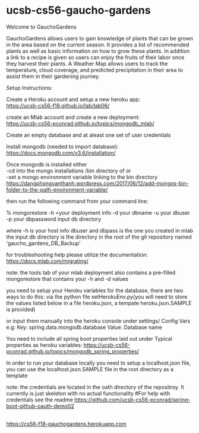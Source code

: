 # ucsb-cs56-gaucho-gardens
Welcome to GauchoGardens

GauchoGardens allows users to gain knowledge of plants that can be grown in the area based on the current season. It provides a list of recommended plants as well as basic information on how to grow these plants. In addition a link to a recipe is given so users can enjoy the fruits of their labor once they harvest their plants. A Weather Map allows users to track the temperature, cloud coverage, and predicted precipitation in their area to assist them in their gardening journey.

Setup Instructions:

Create a Heroku account and setup a new heroku app:
<br> https://ucsb-cs56-f18.github.io/lab/lab06/

create an Mlab account and create a new deployment:
<br> https://ucsb-cs56-pconrad.github.io/topics/mongodb_mlab/

Create an empty database and at aleast one set of user credentials

Install mongodb (needed to import database):
<br> https://docs.mongodb.com/v3.6/installation/

Once mongodb is installed either 
<br> -cd into the mongo installations /bin directory of or 
<br> -set a mongo environment variable linking to the bin directory 
<br> https://dangphongvanthanh.wordpress.com/2017/06/12/add-mongos-bin-folder-to-the-path-environment-variable/

then run the following command from your command line:

% mongorestore -h <your deployment info -d your dbname -u your dbuser -p your dbpassword    input db directory
  
where -h is your host info 
dbuser and dbpass is the one you created in mlab
the input db directory is the directory in the root of the git repository named 'gaucho_gardens_DB_Backup'

for troubleshooting help please utilize the documentation:
<br> https://docs.mlab.com/migrating/

note: the tools tab of your mlab deployment also contains a pre-filled mongorestore that contains your -h and -d values

you need to setup your Heroku variables for the database, there are two ways to do this:
via the python file setHerokuEnv.py(you will need to store the values listed below in a file heroku.json, a tempate heroku.json.SAMPLE is provided)

or input them manually into the heroku console under settings/ Config Vars e.g:
Key: spring.data.mongodb.database Value: Database name 

You need to include all spring boot properties laid out under Typical properties as heroku variables:
https://ucsb-cs56-pconrad.github.io/topics/mongodb_spring_properties/

In order to run your database locally you need to setup a localhost.json file, you can use the localhost.json.SAMPLE file in the
root directory as a template

note: the credentials are located in the oath directory of the repositroy. It currently is just skeleton with no actual functionality
#For help with credentials 
see the readme <https://github.com/ucsb-cs56-pconrad/spring-boot-github-oauth-demo02>


<br> https://cs56-f18-gauchogardens.herokuapp.com
